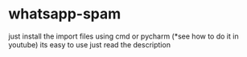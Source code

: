 # whatsapp-spam
just install the import files using cmd or pycharm (*see how to do it in youtube)
its easy to use  just read the description
